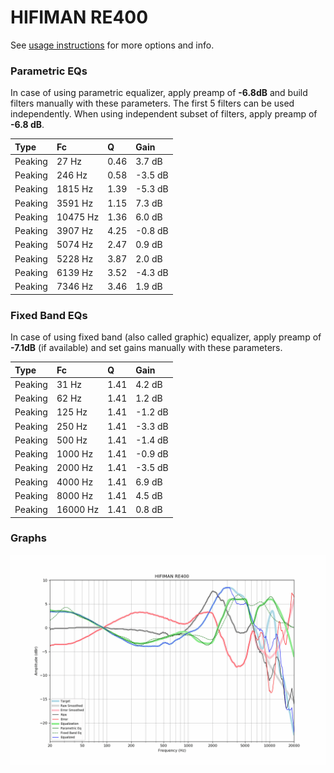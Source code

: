 # HIFIMAN RE400
See [usage instructions](https://github.com/jaakkopasanen/AutoEq#usage) for more options and info.

### Parametric EQs
In case of using parametric equalizer, apply preamp of **-6.8dB** and build filters manually
with these parameters. The first 5 filters can be used independently.
When using independent subset of filters, apply preamp of **-6.8 dB**.

| Type    | Fc       |    Q | Gain    |
|:--------|:---------|:-----|:--------|
| Peaking | 27 Hz    | 0.46 | 3.7 dB  |
| Peaking | 246 Hz   | 0.58 | -3.5 dB |
| Peaking | 1815 Hz  | 1.39 | -5.3 dB |
| Peaking | 3591 Hz  | 1.15 | 7.3 dB  |
| Peaking | 10475 Hz | 1.36 | 6.0 dB  |
| Peaking | 3907 Hz  | 4.25 | -0.8 dB |
| Peaking | 5074 Hz  | 2.47 | 0.9 dB  |
| Peaking | 5228 Hz  | 3.87 | 2.0 dB  |
| Peaking | 6139 Hz  | 3.52 | -4.3 dB |
| Peaking | 7346 Hz  | 3.46 | 1.9 dB  |

### Fixed Band EQs
In case of using fixed band (also called graphic) equalizer, apply preamp of **-7.1dB**
(if available) and set gains manually with these parameters.

| Type    | Fc       |    Q | Gain    |
|:--------|:---------|:-----|:--------|
| Peaking | 31 Hz    | 1.41 | 4.2 dB  |
| Peaking | 62 Hz    | 1.41 | 1.2 dB  |
| Peaking | 125 Hz   | 1.41 | -1.2 dB |
| Peaking | 250 Hz   | 1.41 | -3.3 dB |
| Peaking | 500 Hz   | 1.41 | -1.4 dB |
| Peaking | 1000 Hz  | 1.41 | -0.9 dB |
| Peaking | 2000 Hz  | 1.41 | -3.5 dB |
| Peaking | 4000 Hz  | 1.41 | 6.9 dB  |
| Peaking | 8000 Hz  | 1.41 | 4.5 dB  |
| Peaking | 16000 Hz | 1.41 | 0.8 dB  |

### Graphs
![](./HIFIMAN%20RE400.png)